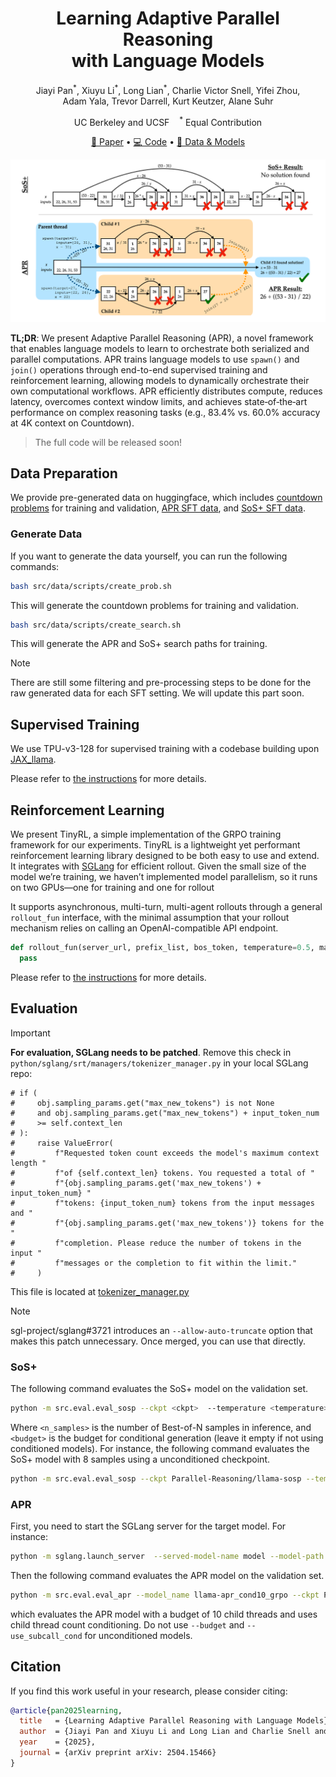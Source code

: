 <h1 align="center"> Learning Adaptive Parallel Reasoning <br> with Language Models </h1>

<p align="center">
  <a href="https://www.jiayipan.com/" style="text-decoration: none;">Jiayi Pan</a><sup>*</sup>,
  <a href="https://xiuyuli.com/" style="text-decoration: none;">Xiuyu Li</a><sup>*</sup>,
  <a href="https://tonylian.com/" style="text-decoration: none;">Long Lian</a><sup>*</sup>,
  <a href="https://sea-snell.github.io/" style="text-decoration: none;">Charlie Victor Snell</a>,
  <a href="https://yifeizhou02.github.io/" style="text-decoration: none;">Yifei Zhou</a>,<br>
  <a href="https://www.adamyala.org/" style="text-decoration: none;">Adam Yala</a>,
  <a href="https://people.eecs.berkeley.edu/~trevor/" style="text-decoration: none;">Trevor Darrell</a>,
  <a href="https://people.eecs.berkeley.edu/~keutzer/" style="text-decoration: none;">Kurt Keutzer</a>,
  <a href="https://www.alanesuhr.com/" style="text-decoration: none;">Alane Suhr</a>
</p>

<p align="center">
    UC Berkeley and UCSF &nbsp;&nbsp;&nbsp;<sup>*</sup> Equal Contribution
</p>

<p align="center">
<a href="https://arxiv.org/abs/2504.15466">📃 Paper</a>
•
<a href="https://github.com/Parallel-Reasoning/APR" >💻 Code</a>
•
<a href="https://huggingface.co/Parallel-Reasoning" >🤗 Data & Models</a>
</p>


![APR](./assets/apr.png)

**TL;DR**: 
We present Adaptive Parallel Reasoning (APR), a novel framework that enables language models to learn to orchestrate both serialized and parallel computations. APR trains language models to use `spawn()` and `join()` operations through end-to-end supervised training and reinforcement learning, allowing models to dynamically orchestrate their own computational workflows.
APR efficiently distributes compute, reduces latency, overcomes context window limits, and achieves state‑of‑the‑art performance on complex reasoning tasks (e.g., 83.4% vs. 60.0% accuracy at 4K context on Countdown).

> The full code will be released soon!
## Data Preparation
We provide pre-generated data on huggingface, which includes [countdown problems](https://huggingface.co/datasets/Parallel-Reasoning/countdown_problems) for training and validation, [APR SFT data](https://huggingface.co/datasets/Parallel-Reasoning/apr_sft_data), and [SoS+ SFT data](https://huggingface.co/datasets/Parallel-Reasoning/sosp_sft_data).

### Generate Data
If you want to generate the data yourself, you can run the following commands:
```bash
bash src/data/scripts/create_prob.sh
```
This will generate the countdown problems for training and validation.
```bash
bash src/data/scripts/create_search.sh
```
This will generate the APR and SoS+ search paths for training.
> [!Note]
> There are still some filtering and pre-processing steps to be done for the raw generated data for each SFT setting. We will update this part soon.

## Supervised Training
We use TPU-v3-128 for supervised training with a codebase building upon [JAX_llama](https://github.com/Sea-Snell/JAX_llama). 

Please refer to [the instructions](supervised-jax/README.md) for more details.

## Reinforcement Learning
We present TinyRL, a simple implementation of the GRPO training framework for our experiments. TinyRL is a lightweight yet performant reinforcement learning library designed to be both easy to use and extend. It integrates with [SGLang](https://github.com/sgl-project/sglang) for efficient rollout. Given the small size of the model we’re training, we haven’t implemented model parallelism, so it runs on two GPUs—one for training and one for rollout

It supports asynchronous, multi-turn, multi-agent rollouts through a general `rollout_fun` interface, with the minimal assumption that your rollout mechanism relies on calling an OpenAI-compatible API endpoint. 
```python
def rollout_fun(server_url, prefix_list, bos_token, temperature=0.5, max_workers=32):
  pass
```

Please refer to [the instructions](tinyrl/README.md) for more details.

## Evaluation

> [!IMPORTANT]
> **For evaluation, SGLang needs to be patched**.
> Remove this check in `python/sglang/srt/managers/tokenizer_manager.py` in your local SGLang repo:
> ```
> # if (
> #     obj.sampling_params.get("max_new_tokens") is not None
> #     and obj.sampling_params.get("max_new_tokens") + input_token_num
> #     >= self.context_len
> # ):
> #     raise ValueError(
> #         f"Requested token count exceeds the model's maximum context length "
> #         f"of {self.context_len} tokens. You requested a total of "
> #         f"{obj.sampling_params.get('max_new_tokens') + input_token_num} "
> #         f"tokens: {input_token_num} tokens from the input messages and "
> #         f"{obj.sampling_params.get('max_new_tokens')} tokens for the "
> #         f"completion. Please reduce the number of tokens in the input "
> #         f"messages or the completion to fit within the limit."
> #     )
> ```
> 
> This file is located at [tokenizer_manager.py](https://github.com/sgl-project/sglang/blob/45205d88a08606d5875476fbbbc76815a5107edd/python/sglang/srt/managers/tokenizer_manager.py#L350)

> [!Note]
> sgl-project/sglang#3721 introduces an `--allow-auto-truncate` option that makes this patch unnecessary. Once merged, you can use that directly.

### SoS+

The following command evaluates the SoS+ model on the validation set.
```bash
python -m src.eval.eval_sosp --ckpt <ckpt>  --temperature <temperature> --batch_size 256 --gens 1 --output_dir <output_dir> --num_gpus 8 --n_samples <n_samples> --budget <budget>
```
Where `<n_samples>` is the number of Best-of-N samples in inference, and `<budget>` is the budget for conditional generation (leave it empty if not using conditioned models). For instance, the following command evaluates the SoS+ model with 8 samples using a unconditioned checkpoint.
```bash
python -m src.eval.eval_sosp --ckpt Parallel-Reasoning/llama-sosp --temperature 1.0 --batch_size 256 --gens 1 --output_dir results/llama-sosp/ --num_gpus 8 --n_samples 8
```

### APR

First, you need to start the SGLang server for the target model. For instance:
```bash
python -m sglang.launch_server  --served-model-name model --model-path Parallel-Reasoning/llama-apr_cond10_grpo --port 2346 --dp-size 8
```

Then the following command evaluates the APR model on the validation set.
```bash
python -m src.eval.eval_apr --model_name llama-apr_cond10_grpo --ckpt Parallel-Reasoning/llama-apr_cond10_grpo --temperature 1.0 --budget 10 --use_subcall_cond
```
which evaluates the APR model with a budget of 10 child threads and uses child thread count conditioning. Do not use `--budget` and `--use_subcall_cond` for unconditioned models.


## Citation
If you find this work useful in your research, please consider citing:

```bibtex
@article{pan2025learning,
  title   = {Learning Adaptive Parallel Reasoning with Language Models},
  author  = {Jiayi Pan and Xiuyu Li and Long Lian and Charlie Snell and Yifei Zhou and Adam Yala and Trevor Darrell and Kurt Keutzer and Alane Suhr},
  year    = {2025},
  journal = {arXiv preprint arXiv: 2504.15466}
}
```
